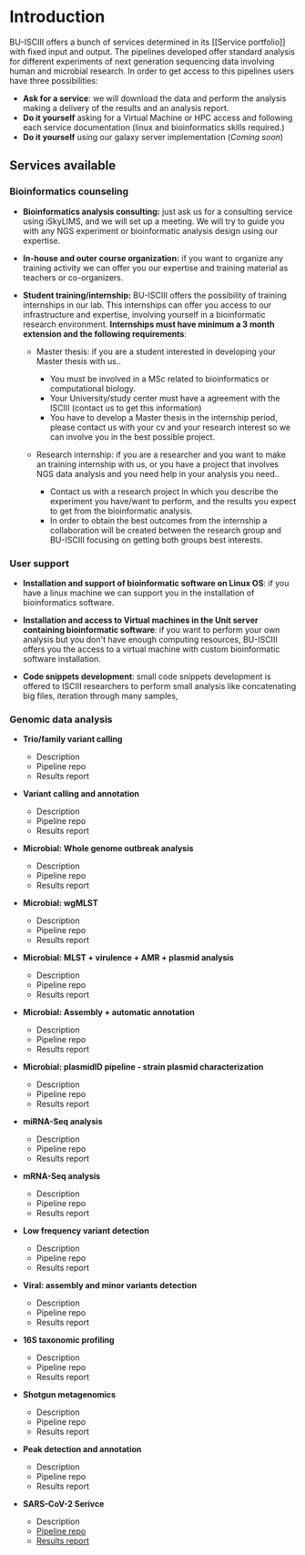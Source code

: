 # Introduction

BU-ISCIII offers a bunch of services determined in its [[Service portfolio]] with fixed input and output. The pipelines developed offer standard analysis for different experiments of next generation sequencing data involving human and microbial research.
In order to get access to this pipelines users have three possibilities:

- **Ask for a service**: we will download the data and perform the analysis making a delivery of the results and an analysis report.
- **Do it yourself** asking for a Virtual Machine or HPC access and following each service documentation (linux and bioinformatics skills required.)
- **Do it yourself** using our galaxy server implementation (*Coming soon*)

## Services available

### Bioinformatics counseling

- **Bioinformatics analysis consulting:** just ask us for a consulting service using iSkyLIMS, and we will set up a meeting. We will try to guide you with any NGS experiment or bioinformatic analysis design using our expertise.

- **In-house and outer course organization:** if you want to organize any training activity we can offer you our expertise and training material as teachers or co-organizers.

- **Student training/internship:** BU-ISCIII offers the possibility of training internships in our lab. This internships can offer you access to our infrastructure and expertise, involving yourself in a bioinformatic research environment. **Internships must have minimum a 3 month extension and the following requirements**:

  - Master thesis: if you are a student interested in developing your Master thesis with us..
    - You must be involved in a MSc related to bioinformatics or computational biology.
    - Your University/study center must have a agreement with the ISCIII (contact us to get this information)
    - You have to develop a Master thesis in the internship period, please contact us with your cv and your research interest so we can involve you in the best possible project.

  - Research internship: if you are a researcher and you want to make an training internship with us, or you have a project that involves NGS data analysis and you need help in your analysis you need..
    - Contact us with a research project in which you describe the experiment you have/want to perform, and the results you expect to get from the bioinformatic analysis.
    - In order to obtain the best outcomes from the internship a collaboration will be created between the research group and BU-ISCIII focusing on getting both groups best interests.

### User support

- **Installation and support of bioinformatic software on Linux OS**: if you have a linux machine we can support you in the installation of bioinformatics software.

- **Installation and access to Virtual machines in the Unit server containing bioinformatic software**: if you want to perform your own analysis but you don't have enough computing resources, BU-ISCIII offers you the access to a virtual machine with custom bioinformatic software installation.

- **Code snippets development**: small code snippets development is offered to ISCIII researchers to perform small analysis like concatenating big files, iteration through many samples,

### Genomic data analysis

- **Trio/family variant calling**
  - Description
  - Pipeline repo
  - Results report
- **Variant calling and annotation**
  - Description
  - Pipeline repo
  - Results report
- **Microbial: Whole genome outbreak analysis**
  - Description
  - Pipeline repo
  - Results report
- **Microbial: wgMLST**
  - Description
  - Pipeline repo
  - Results report
- **Microbial: MLST + virulence + AMR + plasmid analysis**
  - Description
  - Pipeline repo
  - Results report
- **Microbial: Assembly + automatic annotation**
  - Description
  - Pipeline repo
  - Results report
- **Microbial: plasmidID pipeline - strain plasmid characterization**
  - Description
  - Pipeline repo
  - Results report
- **miRNA-Seq analysis**
  - Description
  - Pipeline repo
  - Results report
- **mRNA-Seq analysis**
  - Description
  - Pipeline repo
  - Results report
- **Low frequency variant detection**
  - Description
  - Pipeline repo
  - Results report
- **Viral: assembly and minor variants detection**
  - Description
  - Pipeline repo
  - Results report
- **16S taxonomic profiling**
  - Description
  - Pipeline repo
  - Results report
- **Shotgun metagenomics**
  - Description
  - Pipeline repo
  - Results report
- **Peak detection and annotation**
  - Description
  - Pipeline repo
  - Results report

- **SARS-CoV-2 Serivce**
  - Description
  - [Pipeline repo](https://github.com/BU-ISCIII/BU-ISCIII/wiki/Viralrecon-execution)
  - [Results report](https://github.com/BU-ISCIII/BU-ISCIII/wiki/SARS-CoV-2-service)
